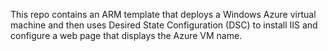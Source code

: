 This repo contains an ARM template that deploys a Windows Azure virtual machine and then uses Desired State Configuration (DSC)
to install IIS and configure a web page that displays the Azure VM name.
